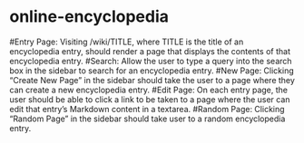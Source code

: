 # online-encyclopedia
#Entry Page: Visiting /wiki/TITLE, where TITLE is the title of an encyclopedia entry, should render a page that displays the contents of that encyclopedia entry.
#Search: Allow the user to type a query into the search box in the sidebar to search for an encyclopedia entry.
#New Page: Clicking “Create New Page” in the sidebar should take the user to a page where they can create a new encyclopedia entry.
#Edit Page: On each entry page, the user should be able to click a link to be taken to a page where the user can edit that entry’s Markdown content in a textarea.
#Random Page: Clicking “Random Page” in the sidebar should take user to a random encyclopedia entry.
